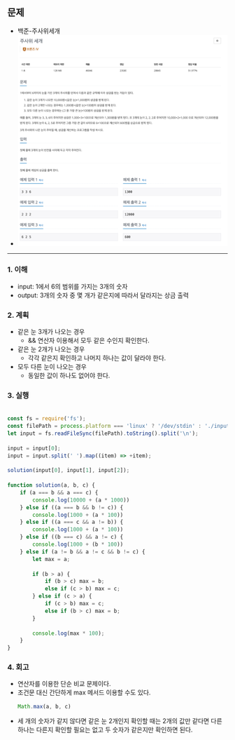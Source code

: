 ## 문제

- 백준-주사위세개
- ![img.png](image/주사위세개.png)

---

### 1. 이해

- input: 1에서 6의 범위를 가지는 3개의 숫자
- output:  3개의 숫자 중 몇 개가 같은지에 따라서 달라지는 상금 출력

### 2. 계획

- 같은 눈 3개가 나오는 경우
    - && 연산자 이용해서 모두 같은 수인지 확인한다.
- 같은 눈 2개가 나오는 경우
    - 각각 같은지 확인하고 나머지 하나는 값이 달라야 한다.
- 모두 다른 눈이 나오는 경우
    - 동일한 값이 하나도 없어야 한다.

### 3. 실행

```javascript

const fs = require('fs');
const filePath = process.platform === 'linux' ? '/dev/stdin' : './input.txt';
let input = fs.readFileSync(filePath).toString().split('\n');

input = input[0];
input = input.split(' ').map((item) => +item);

solution(input[0], input[1], input[2]);

function solution(a, b, c) {
    if (a === b && a === c) {
        console.log(10000 + (a * 1000))
    } else if ((a === b && b != c)) {
        console.log(1000 + (a * 100))
    } else if ((a === c && a != b)) {
        console.log(1000 + (a * 100))
    } else if ((b === c) && a != c) {
        console.log(1000 + (b * 100))
    } else if (a != b && a != c && b != c) {
        let max = a;

        if (b > a) {
            if (b > c) max = b;
            else if (c > b) max = c;
        } else if (c > a) {
            if (c > b) max = c;
            else if (b > c) max = b;
        }

        console.log(max * 100);
    }
}

```

### 4. 회고

- 연산자를 이용한 단순 비교 문제이다.
- 조건문 대신 간단하게 max 메서드 이용할 수도 있다.
  ```javascript
  Math.max(a, b, c)
  ```
- 세 개의 숫자가 같지 않다면 같은 눈 2개인지 확인할 때는 2개의 값만 같다면 다른 하나는 다른지 확인할 필요는 없고 두 숫자가 같은지만 확인하면 된다. 